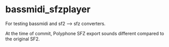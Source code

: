 # bassmidi_sfzplayer

For testing bassmidi and sf2 --> sfz converters.


At the time of commit, Polyphone SFZ export sounds different compared to the original SF2.